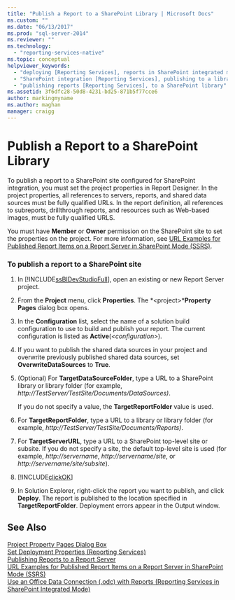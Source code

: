 ```yaml
---
title: "Publish a Report to a SharePoint Library | Microsoft Docs"
ms.custom: ""
ms.date: "06/13/2017"
ms.prod: "sql-server-2014"
ms.reviewer: ""
ms.technology: 
  - "reporting-services-native"
ms.topic: conceptual
helpviewer_keywords: 
  - "deploying [Reporting Services], reports in SharePoint integrated mode"
  - "SharePoint integration [Reporting Services], publishing to a library"
  - "publishing reports [Reporting Services], to a SharePoint library"
ms.assetid: 3f6dfc28-50d8-4231-bd25-871b5f77cce6
author: markingmyname
ms.author: maghan
manager: craigg
---
```

# Publish a Report to a SharePoint Library
  To publish a report to a SharePoint site configured for SharePoint integration, you must set the project properties in Report Designer. In the project properties, all references to servers, reports, and shared data sources must be fully qualified URLs. In the report definition, all references to subreports, drillthrough reports, and resources such as Web-based images, must be fully qualified URLS.  
  
 You must have **Member** or **Owner** permission on the SharePoint site to set the properties on the project. For more information, see [URL Examples for Published Report Items on a Report Server in SharePoint Mode &#40;SSRS&#41;](../tools/url-examples-for-items-on-a-report-server-sharepoint-mode.md).  
  
### To publish a report to a SharePoint site  
  
1.  In [!INCLUDE[ssBIDevStudioFull](../../includes/ssbidevstudiofull-md.md)], open an existing or new Report Server project.  
  
2.  From the **Project** menu, click **Properties**. The *\<project>***Property Pages** dialog box opens.  
  
3.  In the **Configuration** list, select the name of a solution build configuration to use to build and publish your report. The current configuration is listed as **Active**(*\<configuration>*).  
  
4.  If you want to publish the shared data sources in your project and overwrite previously published shared data sources, set **OverwriteDataSources** to **True**.  
  
5.  (Optional) For **TargetDataSourceFolder**, type a URL to a SharePoint library or library folder (for example, *http://TestServer/TestSite/Documents/DataSources)*.  
  
     If you do not specify a value, the **TargetReportFolder** value is used.  
  
6.  For **TargetReportFolder**, type a URL to a library or library folder (for example, *http://TestServer/TestSite/Documents/Reports)*.  
  
7.  For **TargetServerURL**, type a URL to a SharePoint top-level site or subsite. If you do not specify a site, the default top-level site is used (for example, *http://servername*, *http://servername/site*, or *http://servername/site/subsite*).  
  
8.  [!INCLUDE[clickOK](../../includes/clickok-md.md)]  
  
9. In Solution Explorer, right-click the report you want to publish, and click **Deploy**. The report is published to the location specified in **TargetReportFolder**. Deployment errors appear in the Output window.  
  
## See Also  
 [Project Property Pages Dialog Box](../tools/project-property-pages-dialog-box.md)   
 [Set Deployment Properties &#40;Reporting Services&#41;](../tools/set-deployment-properties-reporting-services.md)   
 [Publishing Reports to a Report Server](publishing-reports-to-a-report-server.md)   
 [URL Examples for Published Report Items on a Report Server in SharePoint Mode &#40;SSRS&#41;](../tools/url-examples-for-items-on-a-report-server-sharepoint-mode.md)   
 [Use an Office Data Connection &#40;.odc&#41; with Reports &#40;Reporting Services in SharePoint Integrated Mode&#41;](../report-data/use-an-office-data-connection-odc-with-reports.md)  
  
  

